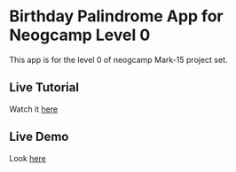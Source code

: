 # Birthday Palindrome App for Neogcamp Level 0

This app is for the level 0 of neogcamp Mark-15 project set.

## Live Tutorial

Watch it [here]()

## Live Demo

Look [here](https://ib-birthday-palindrome.netlify.app/)
